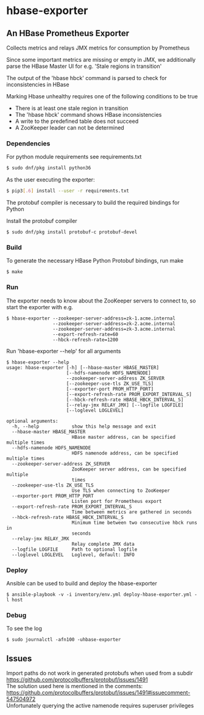 # hbase-exporter

## An HBase Prometheus Exporter

Collects metrics and relays JMX metrics for consumption by Prometheus

Since some important metrics are missing or empty in JMX, we additionally parse the HBase Master UI
for e.g. 'Stale regions in transition'

The output of the 'hbase hbck' command is parsed to check for inconsistencies in HBase

Marking Hbase unhealthy requires one of the following conditions to be true
- There is at least one stale region in transition
- The 'hbase hbck' command shows HBase inconsistencies
- A write to the predefined table does not succeed
- A ZooKeeper leader can not be determined


### Dependencies
For python module requirements see requirements.txt
```sh
$ sudo dnf/pkg install python36
```

As the user executing the exporter:
```sh
$ pip3[.6] install --user -r requirements.txt
```

The protobuf compiler is necessary to build the required bindings for Python

Install the protobuf compiler
```
$ sudo dnf/pkg install protobuf-c protobuf-devel
```

### Build
To generate the necessary HBase Python Protobuf bindings, run make
```
$ make
```

### Run
The exporter needs to know about the ZooKeeper servers to connect to, so start
the exporter with e.g.
```
$ hbase-exporter --zookeeper-server-address=zk-1.acme.internal
                 --zookeeper-server-address=zk-2.acme.internal
                 --zookeeper-server-address=zk-3.acme.internal
                 --export-refresh-rate=60
                 --hbck-refresh-rate=1200
```

Run 'hbase-exporter --help' for all arguments
```
$ hbase-exporter --help
usage: hbase-exporter [-h] [--hbase-master HBASE_MASTER]
                      [--hdfs-namenode HDFS_NAMENODE]
                      --zookeeper-server-address ZK_SERVER
                      [--zookeeper-use-tls ZK_USE_TLS]
                      [--exporter-port PROM_HTTP_PORT]
                      [--export-refresh-rate PROM_EXPORT_INTERVAL_S]
                      [--hbck-refresh-rate HBASE_HBCK_INTERVAL_S]
                      [--relay-jmx RELAY_JMX] [--logfile LOGFILE]
                      [--loglevel LOGLEVEL]

optional arguments:
  -h, --help            show this help message and exit
  --hbase-master HBASE_MASTER
                        HBase master address, can be specified multiple times
  --hdfs-namenode HDFS_NAMENODE
                        HDFS namenode address, can be specified multiple times
  --zookeeper-server-address ZK_SERVER
                        ZooKeeper server address, can be specified multiple
                        times
  --zookeeper-use-tls ZK_USE_TLS
                        Use TLS when connecting to ZooKeeper
  --exporter-port PROM_HTTP_PORT
                        Listen port for Prometheus export
  --export-refresh-rate PROM_EXPORT_INTERVAL_S
                        Time between metrics are gathered in seconds
  --hbck-refresh-rate HBASE_HBCK_INTERVAL_S
                        Minimum time between two consecutive hbck runs in
                        seconds
  --relay-jmx RELAY_JMX
                        Relay complete JMX data
  --logfile LOGFILE     Path to optional logfile
  --loglevel LOGLEVEL   Loglevel, default: INFO
```

### Deploy
Ansible can be used to build and deploy the hbase-exporter
```
$ ansible-playbook -v -i inventory/env.yml deploy-hbase-exporter.yml -l host
````

### Debug
To see the log
```
$ sudo journalctl -afn100 -uhbase-exporter
```

## Issues
Import paths do not work in generated protobufs when used from a subdir<br>
https://github.com/protocolbuffers/protobuf/issues/1491<br>
The solution used here is mentioned in the comments:<br>
https://github.com/protocolbuffers/protobuf/issues/1491#issuecomment-547504972<br>
Unfortunately querying the active namenode requires superuser privileges
